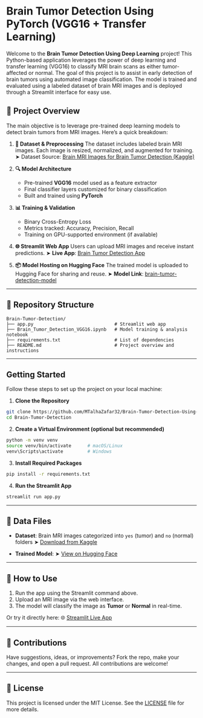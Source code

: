 # Brain Tumor Detection Using PyTorch (VGG16 + Transfer Learning)

Welcome to the **Brain Tumor Detection Using Deep Learning** project! This Python-based application leverages the power of deep learning and transfer learning (VGG16) to classify MRI brain scans as either tumor-affected or normal. The goal of this project is to assist in early detection of brain tumors using automated image classification. The model is trained and evaluated using a labeled dataset of brain MRI images and is deployed through a Streamlit interface for easy use.

## 🧠 Project Overview

The main objective is to leverage pre-trained deep learning models to detect brain tumors from MRI images. Here’s a quick breakdown:

1. **📁 Dataset & Preprocessing**
   The dataset includes labeled brain MRI images. Each image is resized, normalized, and augmented for training.
   ➤ Dataset Source: [Brain MRI Images for Brain Tumor Detection (Kaggle)](https://www.kaggle.com/datasets/navoneel/brain-mri-images-for-brain-tumor-detection)

2. **🔍 Model Architecture**

   * Pre-trained **VGG16** model used as a feature extractor
   * Final classifier layers customized for binary classification
   * Built and trained using **PyTorch**

3. **📊 Training & Validation**

   * Binary Cross-Entropy Loss
   * Metrics tracked: Accuracy, Precision, Recall
   * Training on GPU-supported environment (if available)

4. **🌐 Streamlit Web App**
   Users can upload MRI images and receive instant predictions.
   ➤ **Live App**: [Brain Tumor Detection App](https://brain-tumor-detection-system-using-pytorch.streamlit.app/)

5. **📦 Model Hosting on Hugging Face**
   The trained model is uploaded to Hugging Face for sharing and reuse.
   ➤ **Model Link**: [brain-tumor-detection-model](https://huggingface.co/mtalhazafar/brain-tumor-detection-model/)

---

## 📁 Repository Structure

```
Brain-Tumor-Detection/
├── app.py                              # Streamlit web app
├── Brain_Tumor_Detection_VGG16.ipynb   # Model training & analysis notebook
├── requirements.txt                    # List of dependencies
├── README.md                           # Project overview and instructions
```

---

## Getting Started

Follow these steps to set up the project on your local machine:

1. **Clone the Repository**

```bash
git clone https://github.com/MTalhaZafar32/Brain-Tumor-Detection-Using-PyTorch-VGG16-Transfer-Learning/.git
cd Brain-Tumor-Detection
```

2. **Create a Virtual Environment (optional but recommended)**

```bash
python -m venv venv
source venv/bin/activate      # macOS/Linux
venv\Scripts\activate         # Windows
```

3. **Install Required Packages**

```bash
pip install -r requirements.txt
```

4. **Run the Streamlit App**

```bash
streamlit run app.py
```

---

## 📂 Data Files

* **Dataset**: Brain MRI images categorized into `yes` (tumor) and `no` (normal) folders
  ➤ [Download from Kaggle](https://www.kaggle.com/datasets/navoneel/brain-mri-images-for-brain-tumor-detection)

* **Trained Model**:
  ➤ [View on Hugging Face](https://huggingface.co/your-username/brain-tumor-detection-model)

---

## 🧪 How to Use

1. Run the app using the Streamlit command above.
2. Upload an MRI image via the web interface.
3. The model will classify the image as **Tumor** or **Normal** in real-time.

Or try it directly here:
🌐 [Streamlit Live App](https://brain-tumor-detection-system.streamlit.app/)

---

## 🤝 Contributions

Have suggestions, ideas, or improvements? Fork the repo, make your changes, and open a pull request. All contributions are welcome!

---

## 📄 License

This project is licensed under the MIT License. See the [LICENSE](LICENSE) file for more details.
